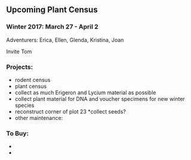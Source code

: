 ## Upcoming Plant Census
 
### Winter 2017: March 27 - April 2

Adventurers: Erica, Ellen, Glenda, Kristina, Joan

Invite Tom

### Projects:
* rodent census
* plant census
* collect as much Erigeron and Lycium material as possible 
* collect plant material for DNA and voucher specimens for new winter species
* reconstruct corner of plot 23
*collect seeds?
* other maintenance: 


### To Buy: 
* 
* 

 